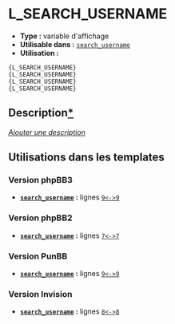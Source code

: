 # L_SEARCH_USERNAME
* __Type :__ variable d'affichage
* __Utilisable dans :__ [`search_username`](../tpl/search_username.md#readme)
* __Utilisation :__

```smarty
{L_SEARCH_USERNAME}
{L_SEARCH_USERNAME}
{L_SEARCH_USERNAME}
{L_SEARCH_USERNAME}
```

## Description[*](https://fa-tvars.appspot.com/var/L_SEARCH_USERNAME)
[*Ajouter une description*](https://fa-tvars.appspot.com/var/L_SEARCH_USERNAME)

## Utilisations dans les templates

### Version phpBB3
* __[`search_username`](../tpl/search_username.md#readme) :__ lignes [`9`](../src/prosilver/search_username.tpl#L9)[`<->`](../src/prosilver/search_username.tpl#L9-L9)[`9`](../src/prosilver/search_username.tpl#L9)

### Version phpBB2
* __[`search_username`](../tpl/search_username.md#readme) :__ lignes [`7`](../src/subsilver/search_username.tpl#L7)[`<->`](../src/subsilver/search_username.tpl#L7-L7)[`7`](../src/subsilver/search_username.tpl#L7)

### Version PunBB
* __[`search_username`](../tpl/search_username.md#readme) :__ lignes [`9`](../src/punbb/search_username.tpl#L9)[`<->`](../src/punbb/search_username.tpl#L9-L9)[`9`](../src/punbb/search_username.tpl#L9)

### Version Invision
* __[`search_username`](../tpl/search_username.md#readme) :__ lignes [`8`](../src/invision/search_username.tpl#L8)[`<->`](../src/invision/search_username.tpl#L8-L8)[`8`](../src/invision/search_username.tpl#L8)

